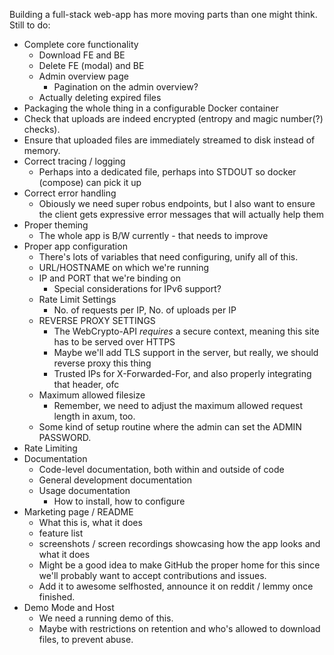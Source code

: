 Building a full-stack web-app has more moving parts than one might think.
Still to do:

- Complete core functionality
  - Download FE and BE
  - Delete FE (modal) and BE
  - Admin overview page
    - Pagination on the admin overview?
  - Actually deleting expired files
- Packaging the whole thing in a configurable Docker container
- Check that uploads are indeed encrypted (entropy and magic number(?) checks).
- Ensure that uploaded files are immediately streamed to disk instead of memory.
- Correct tracing / logging
  - Perhaps into a dedicated file, perhaps into STDOUT so docker (compose) can pick it up
- Correct error handling
  - Obiously we need super robus endpoints, but I also want to ensure the client gets expressive error messages that will actually help them
- Proper theming
  - The whole app is B/W currently - that needs to improve
- Proper app configuration
  - There's lots of variables that need configuring, unify all of this.
  - URL/HOSTNAME on which we're running
  - IP and PORT that we're binding on
    - Special considerations for IPv6 support?
  - Rate Limit Settings
    - No. of requests per IP, No. of uploads per IP
  - REVERSE PROXY SETTINGS
    - The WebCrypto-API *requires* a secure context, meaning this site has to be served over HTTPS
    - Maybe we'll add TLS support in the server, but really, we should reverse proxy this thing
    - Trusted IPs for X-Forwarded-For, and also properly integrating that header, ofc
  - Maximum allowed filesize
    - Remember, we need to adjust the maximum allowed request length in axum, too.
  - Some kind of setup routine where the admin can set the ADMIN PASSWORD.
- Rate Limiting
- Documentation
  - Code-level documentation, both within and outside of code
  - General development documentation
  - Usage documentation
    - How to install, how to configure
- Marketing page / README
  - What this is, what it does
  - feature list
  - screenshots / screen recordings showcasing how the app looks and what it does
  - Might be a good idea to make GitHub the proper home for this since we'll probably want to accept contributions and issues.
  - Add it to awesome selfhosted, announce it on reddit / lemmy once finished.
- Demo Mode and Host
  - We need a running demo of this.
  - Maybe with restrictions on retention and who's allowed to download files, to prevent abuse.
